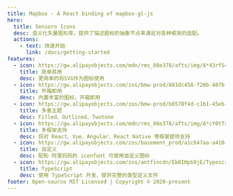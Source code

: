 ```yaml
---
title: Mapbox - A React binding of mapbox-gl-js
hero:
  title: Sensoro Icons
  desc: 语义化矢量图形库，提供了描述图标的抽象节点来满足对各种框架的适配。
  actions:
    - text: 快速开始
      link: /docs/getting-started
features:
  - icon: https://gw.alipayobjects.com/mdn/rms_08e378/afts/img/A*43rfS4dD0MUAAAAAAAAAAABkARQnAQ
    title: 简单易用
    desc: 更简单的将SVG作为图标使用
  - icon: https://gw.alipayobjects.com/zos/bmw-prod/881dc458-f20b-407b-947a-95104b5ec82b/k79dm8ih_w144_h144.png
    title: 开箱即用
    desc: 内置丰富的图标，开箱即用
  - icon: https://gw.alipayobjects.com/zos/bmw-prod/b8570f4d-c1b1-45eb-a1da-abff53159967/kj9t990h_w144_h144.png
    title: 多套主题
    desc: Filled、Outlined、Twotone
  - icon: https://gw.alipayobjects.com/mdn/rms_08e378/afts/img/A*cY0tTr8q3Y4AAAAAAAAAAABkARQnAQ
    title: 多框架支持
    desc: 将对 React、Vue、Angular、React Native 等框架提供支持
  - icon: https://gw.alipayobjects.com/zos/basement_prod/a1c647aa-a410-4024-8414-c9837709cb43/k7787itw_w126_h114.png
    title: 自定义
    desc: 配和 阿里妈妈的 iconfont 可使用自定义图标
  - icon: https://gw.alipayobjects.com/zos/antfincdn/Eb8IHpb9jE/Typescript_logo_2020.svg
    title: TypeScript
    desc: 使用 TypeScript 开发，提供完整的类型定义文件
footer: Open-source MIT Licensed | Copyright © 2020-present
---
```

